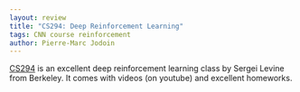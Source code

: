 ```yaml
---
layout: review
title: "CS294: Deep Reinforcement Learning"
tags: CNN course reinforcement
author: Pierre-Marc Jodoin 
---
```

[CS294](http://rll.berkeley.edu/deeprlcourse/) is an excellent deep reinforcement learning class  by Sergei Levine from Berkeley.  It comes with videos (on youtube) and excellent homeworks.

